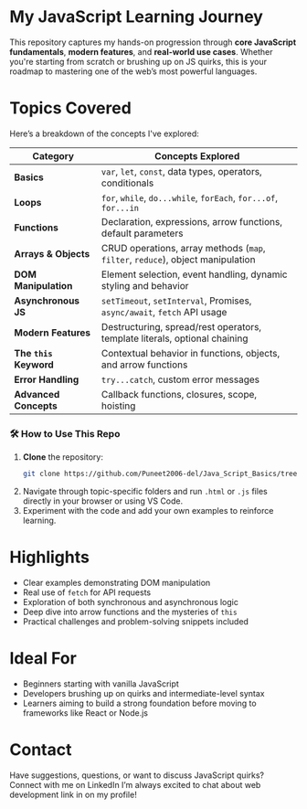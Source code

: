 # My JavaScript Learning Journey

This repository captures my hands-on progression through **core JavaScript fundamentals**, **modern features**, and **real-world use cases**. Whether you're starting from scratch or brushing up on JS quirks, this is your roadmap to mastering one of the web’s most powerful languages.

# Topics Covered

Here’s a breakdown of the concepts I've explored:

|  Category                | Concepts Explored                                                                  |
|--------------------------|------------------------------------------------------------------------------------|
| **Basics**               | `var`, `let`, `const`, data types, operators, conditionals                         |
| **Loops**                | `for`, `while`, `do...while`, `forEach`, `for...of`, `for...in`                    |
| **Functions**            | Declaration, expressions, arrow functions, default parameters                      |
| **Arrays & Objects**     | CRUD operations, array methods (`map`, `filter`, `reduce`), object manipulation    |
| **DOM Manipulation**     | Element selection, event handling, dynamic styling and behavior                    |
| **Asynchronous JS**      | `setTimeout`, `setInterval`, Promises, `async/await`, `fetch` API usage            |
| **Modern Features**      | Destructuring, spread/rest operators, template literals, optional chaining         |
| **The `this` Keyword**   | Contextual behavior in functions, objects, and arrow functions                     |
| **Error Handling**       | `try...catch`, custom error messages                                               |
| **Advanced Concepts**    | Callback functions, closures, scope, hoisting                                      |

### 🛠 How to Use This Repo

1. **Clone** the repository:
   ```bash
   git clone https://github.com/Puneet2006-del/Java_Script_Basics/tree/main/JavaScript
   ```
2. Navigate through topic-specific folders and run `.html` or `.js` files directly in your browser or using VS Code.
3. Experiment with the code and add your own examples to reinforce learning.

# Highlights

- Clear examples demonstrating DOM manipulation
- Real use of `fetch` for API requests
- Exploration of both synchronous and asynchronous logic
- Deep dive into arrow functions and the mysteries of `this`
- Practical challenges and problem-solving snippets included

# Ideal For

- Beginners starting with vanilla JavaScript
- Developers brushing up on quirks and intermediate-level syntax
- Learners aiming to build a strong foundation before moving to frameworks like React or Node.js

# Contact

Have suggestions, questions, or want to discuss JavaScript quirks? Connect with me on LinkedIn I’m always excited to chat about web development link in on my profile!

